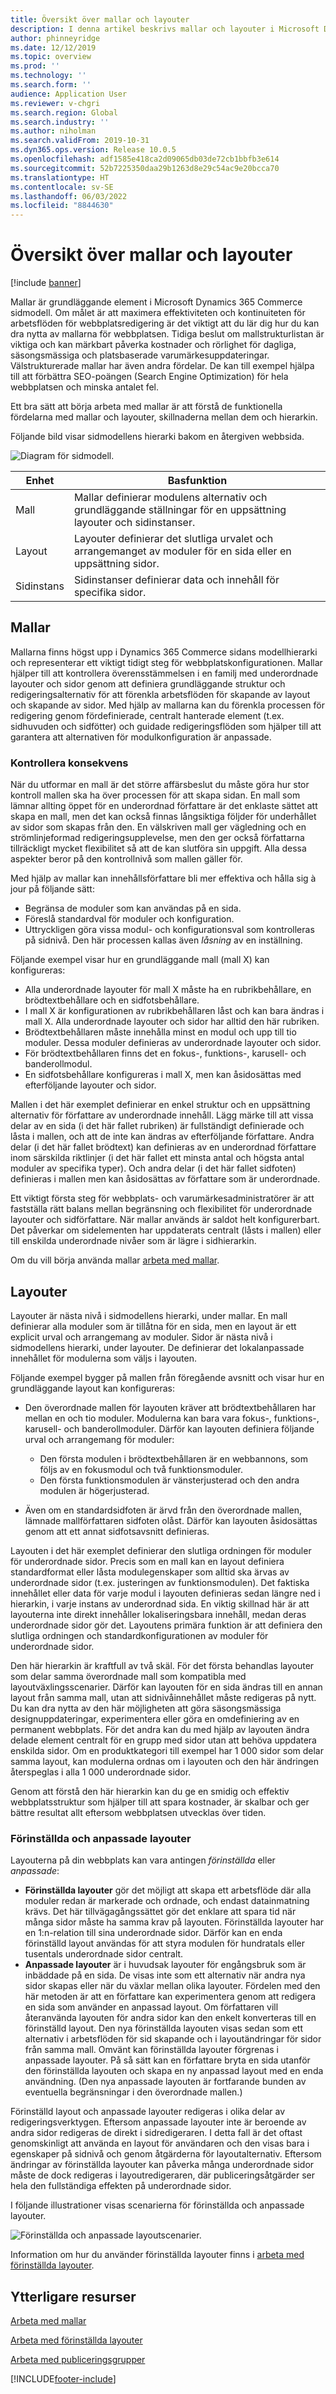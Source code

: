 ```yaml
---
title: Översikt över mallar och layouter
description: I denna artikel beskrivs mallar och layouter i Microsoft Dynamics 365 Commerce.
author: phinneyridge
ms.date: 12/12/2019
ms.topic: overview
ms.prod: ''
ms.technology: ''
ms.search.form: ''
audience: Application User
ms.reviewer: v-chgri
ms.search.region: Global
ms.search.industry: ''
ms.author: niholman
ms.search.validFrom: 2019-10-31
ms.dyn365.ops.version: Release 10.0.5
ms.openlocfilehash: adf1585e418ca2d09065db03de72cb1bbfb3e614
ms.sourcegitcommit: 52b7225350daa29b1263d8e29c54ac9e20bcca70
ms.translationtype: HT
ms.contentlocale: sv-SE
ms.lasthandoff: 06/03/2022
ms.locfileid: "8844630"
---
```

# <a name="templates-and-layouts-overview"></a>Översikt över mallar och layouter


[!include [banner](includes/banner.md)]

Mallar är grundläggande element i Microsoft Dynamics 365 Commerce sidmodell. Om målet är att maximera effektiviteten och kontinuiteten för arbetsflöden för webbplatsredigering är det viktigt att du lär dig hur du kan dra nytta av mallarna för webbplatsen. Tidiga beslut om mallstrukturlistan är viktiga och kan märkbart påverka kostnader och rörlighet för dagliga, säsongsmässiga och platsbaserade varumärkesuppdateringar. Välstrukturerade mallar har även andra fördelar. De kan till exempel hjälpa till att förbättra SEO-poängen (Search Engine Optimization) för hela webbplatsen och minska antalet fel.

Ett bra sätt att börja arbeta med mallar är att förstå de funktionella fördelarna med mallar och layouter, skillnaderna mellan dem och hierarkin.

Följande bild visar sidmodellens hierarki bakom en återgiven webbsida.

![Diagram för sidmodell.](../commerce/media/page-model-diagram.png)

| Enhet        | Basfunktion |
|---------------|----------------|
| Mall      | Mallar definierar modulens alternativ och grundläggande ställningar för en uppsättning layouter och sidinstanser. |
| Layout        | Layouter definierar det slutliga urvalet och arrangemanget av moduler för en sida eller en uppsättning sidor. |
| Sidinstans | Sidinstanser definierar data och innehåll för specifika sidor. |

## <a name="templates"></a>Mallar

Mallarna finns högst upp i Dynamics 365 Commerce sidans modellhierarki och representerar ett viktigt tidigt steg för webbplatskonfigurationen. Mallar hjälper till att kontrollera överensstämmelsen i en familj med underordnade layouter och sidor genom att definiera grundläggande struktur och redigeringsalternativ för att förenkla arbetsflöden för skapande av layout och skapande av sidor. Med hjälp av mallarna kan du förenkla processen för redigering genom fördefinierade, centralt hanterade element (t.ex. sidhuvuden och sidfötter) och guidade redigeringsflöden som hjälper till att garantera att alternativen för modulkonfiguration är anpassade.

### <a name="controlling-consistency"></a>Kontrollera konsekvens

När du utformar en mall är det större affärsbeslut du måste göra hur stor kontroll mallen ska ha över processen för att skapa sidan. En mall som lämnar allting öppet för en underordnad författare är det enklaste sättet att skapa en mall, men det kan också finnas långsiktiga följder för underhållet av sidor som skapas från den. En välskriven mall ger vägledning och en strömlinjeformad redigeringsupplevelse, men den ger också författarna tillräckligt mycket flexibilitet så att de kan slutföra sin uppgift. Alla dessa aspekter beror på den kontrollnivå som mallen gäller för.

Med hjälp av mallar kan innehållsförfattare bli mer effektiva och hålla sig à jour på följande sätt:

- Begränsa de moduler som kan användas på en sida.
- Föreslå standardval för moduler och konfiguration.
- Uttryckligen göra vissa modul- och konfigurationsval som kontrolleras på sidnivå. Den här processen kallas även *låsning* av en inställning.

Följande exempel visar hur en grundläggande mall (mall X) kan konfigureras:

- Alla underordnade layouter för mall X måste ha en rubrikbehållare, en brödtextbehållare och en sidfotsbehållare.
- I mall X är konfigurationen av rubrikbehållaren låst och kan bara ändras i mall X. Alla underordnade layouter och sidor har alltid den här rubriken.
- Brödtextbehållaren måste innehålla minst en modul och upp till tio moduler. Dessa moduler definieras av underordnade layouter och sidor.
- För brödtextbehållaren finns det en fokus-, funktions-, karusell- och banderollmodul.
- En sidfotsbehållare konfigureras i mall X, men kan åsidosättas med efterföljande layouter och sidor.

Mallen i det här exemplet definierar en enkel struktur och en uppsättning alternativ för författare av underordnade innehåll. Lägg märke till att vissa delar av en sida (i det här fallet rubriken) är fullständigt definierade och låsta i mallen, och att de inte kan ändras av efterföljande författare. Andra delar (i det här fallet brödtext) kan definieras av en underordnad författare inom särskilda riktlinjer (i det här fallet ett minsta antal och högsta antal moduler av specifika typer). Och andra delar (i det här fallet sidfoten) definieras i mallen men kan åsidosättas av författare som är underordnade.

Ett viktigt första steg för webbplats- och varumärkesadministratörer är att fastställa rätt balans mellan begränsning och flexibilitet för underordnade layouter och sidförfattare. När mallar används är saldot helt konfigurerbart. Det påverkar om sidelementen har uppdaterats centralt (låsts i mallen) eller till enskilda underordnade nivåer som är lägre i sidhierarkin.

Om du vill börja använda mallar [arbeta med mallar](work-with-templates.md).

## <a name="layouts"></a>Layouter

Layouter är nästa nivå i sidmodellens hierarki, under mallar. En mall definierar alla moduler som är tillåtna för en sida, men en layout är ett explicit urval och arrangemang av moduler. Sidor är nästa nivå i sidmodellens hierarki, under layouter. De definierar det lokalanpassade innehållet för modulerna som väljs i layouten.

Följande exempel bygger på mallen från föregående avsnitt och visar hur en grundläggande layout kan konfigureras:

- Den överordnade mallen för layouten kräver att brödtextbehållaren har mellan en och tio moduler. Modulerna kan bara vara fokus-, funktions-, karusell- och banderollmoduler. Därför kan layouten definiera följande urval och arrangemang för moduler:

    - Den första modulen i brödtextbehållaren är en webbannons, som följs av en fokusmodul och två funktionsmoduler.
    - Den första funktionsmodulen är vänsterjusterad och den andra modulen är högerjusterad.

- Även om en standardsidfoten är ärvd från den överordnade mallen, lämnade mallförfattaren sidfoten olåst. Därför kan layouten åsidosättas genom att ett annat sidfotsavsnitt definieras.

Layouten i det här exemplet definierar den slutliga ordningen för moduler för underordnade sidor. Precis som en mall kan en layout definiera standardformat eller låsta modulegenskaper som alltid ska ärvas av underordnade sidor (t.ex. justeringen av funktionsmodulen). Det faktiska innehållet eller data för varje modul i layouten definieras sedan längre ned i hierarkin, i varje instans av underordnad sida. En viktig skillnad här är att layouterna inte direkt innehåller lokaliseringsbara innehåll, medan deras underordnade sidor gör det. Layoutens primära funktion är att definiera den slutliga ordningen och standardkonfigurationen av moduler för underordnade sidor.

Den här hierarkin är kraftfull av två skäl. För det första behandlas layouter som delar samma överordnade mall som kompatibla med layoutväxlingsscenarier. Därför kan layouten för en sida ändras till en annan layout från samma mall, utan att sidnivåinnehållet måste redigeras på nytt. Du kan dra nytta av den här möjligheten att göra säsongsmässiga designuppdateringar, experimentera eller göra en omdefiniering av en permanent webbplats. För det andra kan du med hjälp av layouten ändra delade element centralt för en grupp med sidor utan att behöva uppdatera enskilda sidor. Om en produktkategori till exempel har 1 000 sidor som delar samma layout, kan modulerna ordnas om i layouten och den här ändringen återspeglas i alla 1 000 underordnade sidor.

Genom att förstå den här hierarkin kan du ge en smidig och effektiv webbplatsstruktur som hjälper till att spara kostnader, är skalbar och ger bättre resultat allt eftersom webbplatsen utvecklas över tiden.

### <a name="preset-and-custom-layouts"></a>Förinställda och anpassade layouter

Layouterna på din webbplats kan vara antingen *förinställda* eller *anpassade*:

- **Förinställda layouter** gör det möjligt att skapa ett arbetsflöde där alla moduler redan är markerade och ordnade, och endast datainmatning krävs. Det här tillvägagångssättet gör det enklare att spara tid när många sidor måste ha samma krav på layouten. Förinställda layouter har en 1:n-relation till sina underordnade sidor. Därför kan en enda förinställd layout användas för att styra modulen för hundratals eller tusentals underordnade sidor centralt.
- **Anpassade layouter** är i huvudsak layouter för engångsbruk som är inbäddade på en sida. De visas inte som ett alternativ när andra nya sidor skapas eller när du växlar mellan olika layouter. Fördelen med den här metoden är att en författare kan experimentera genom att redigera en sida som använder en anpassad layout. Om författaren vill återanvända layouten för andra sidor kan den enkelt konverteras till en förinställd layout. Den nya förinställda layouten visas sedan som ett alternativ i arbetsflöden för sid skapande och i layoutändringar för sidor från samma mall. Omvänt kan förinställda layouter förgrenas i anpassade layouter. På så sätt kan en författare bryta en sida utanför den förinställda layouten och skapa en ny anpassad layout med en enda användning. (Den nya anpassade layouten är fortfarande bunden av eventuella begränsningar i den överordnade mallen.)

Förinställd layout och anpassade layouter redigeras i olika delar av redigeringsverktygen. Eftersom anpassade layouter inte är beroende av andra sidor redigeras de direkt i sidredigeraren. I detta fall är det oftast genomskinligt att använda en layout för användaren och den visas bara i egenskaper på sidnivå och genom åtgärderna för layoutalternativ. Eftersom ändringar av förinställda layouter kan påverka många underordnade sidor måste de dock redigeras i layoutredigeraren, där publiceringsåtgärder ser hela den fullständiga effekten på underordnade sidor.

I följande illustrationer visas scenarierna för förinställda och anpassade layouter.

![Förinställda och anpassade layoutscenarier.](../commerce/media/template-figure1.png)

Information om hur du använder förinställda layouter finns i [arbeta med förinställda layouter](work-with-layouts.md).

## <a name="additional-resources"></a>Ytterligare resurser

[Arbeta med mallar](work-with-templates.md)

[Arbeta med förinställda layouter](work-with-layouts.md)

[Arbeta med publiceringsgrupper](publish-groups.md)


[!INCLUDE[footer-include](../includes/footer-banner.md)]